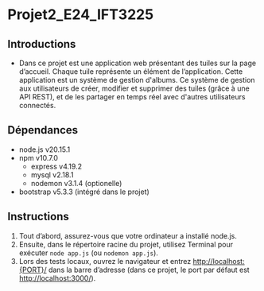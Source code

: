 # Projet2_E24_IFT3225

## Introductions

- Dans ce projet est une application web présentant des tuiles sur la page d’accueil. Chaque tuile représente un élément de l’application. Cette application est un système de gestion d'albums. Ce système de gestion aux utilisateurs de créer, modifier et supprimer des tuiles (grâce à une API REST), et de les partager en temps réel avec d'autres utilisateurs connectés.

## Dépendances

- node.js v20.15.1
- npm v10.7.0
  - express v4.19.2
  - mysql v2.18.1
  - nodemon v3.1.4 (optionelle)
- bootstrap v5.3.3 (intégré dans le projet)

## Instructions

1. Tout d’abord, assurez-vous que votre ordinateur a installé node.js.
2. Ensuite, dans le répertoire racine du projet, utilisez Terminal pour exécuter `node app.js` (ou `nodemon app.js`).
3. Lors des tests locaux, ouvrez le navigateur et entrez <http://localhost:{PORT}/> dans la barre d’adresse (dans ce projet, le port par défaut est <http://localhost:3000/>).
